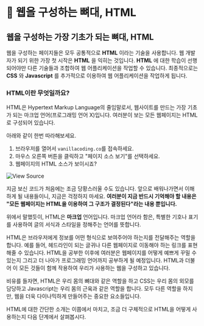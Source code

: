 # 📗  웹을 구성하는 뼈대, HTML

## 웹을 구성하는 가장 기초가 되는 뼈대, HTML

웹을 구성하는 페이지들은 모두 공통적으로 **HTML** 이라는 기술을 사용합니다. 웹 개발자가 되기 위한 가장 첫 시작은 **HTML** 을 익히는 것입니다. **HTML** 에 대한 학습이 선행되어야만 다른 기술들과 조합하여 웹 어플리케이션을 작업할 수 있습니다. 최종적으로는 **CSS** 와 **Javascript** 를 추가적으로 이용하여 웹 어플리케이션을 작업하게 됩니다.

### HTML이란 무엇일까요?

HTML은 Hypertext Markup Language의 줄임말로서, 웹사이트를 만드는 가장 기초가 되는 마크업 언어(프로그래밍 언어 X)입니다. 여러분이 보는 모든 웹페이지는 HTML로 구성되어 있습니다.

아래와 같이 한번 따라해보세요.

1. 브라우저를 열어서 `vanillacoding.co`를 접속하세요.
2. 마우스 오른쪽 버튼을 클릭하고 "페이지 소스 보기"를 선택하세요.
3. 웹페이지의 HTML 소스가 보이시죠?

![View Source](https://s3.ap-northeast-2.amazonaws.com/bootcamp-prep-assets/images/page-source.png)

지금 보신 코드가 처음에는 조금 당황스러울 수도 있습니다. 앞으로 배워나가면서 이해하게 될 내용들이니, 지금은 걱정하지 마세요. **여러분이 지금 반드시 기억해야 할 내용은 "모든 웹페이지는 HTML을 이용하여 그 구조가 결정된다"라는 내용 뿐입니다.**

위에서 말했듯이, HTML은 **마크업** 언어입니다. 마크업 언어라 함은, 특별한 기호나 표기를 사용하여 글의 서식과 스타일을 정해주는 언어를 뜻합니다.&#x20;

HTML은 브라우저에게 정보를 어떤 형식으로 보여주어야 하는지를 전달해주는 역할을 합니다. 예를 들어, 헤드라인이 되는 글귀나 다른 웹페이지로 이동해야 하는 링크를 표현해줄 수 있습니다. HTML을 공부한 이후에 여러분은 웹페이지를 어떻게 예쁘게 꾸밀 수 있는지 그리고 더 나아가 프로그래밍 언어까지 공부하게 될 예정입니다. HTML과 더불어 이 모든 것들이 함께 작용하여 우리가 사용하는 웹을 구성하고 있습니다.

비유를 들자면, HTML은 우리 몸의 뼈대와 같은 역할을 하고 CSS는 우리 몸의 외모를 담당하고 Javascript는 우리 몸의 근육과 같은 역할을 합니다. 모두 다른 역할을 하지만, 웹을 더욱 다이나믹하게 만들어주는 중요한 요소들입니다.

HTML에 대한 간단한 소개는 이쯤에서 마치고, 조금 더 구체적으로 HTML을 어떻게 사용하는지 다음 단계에서 살펴봅시다.
